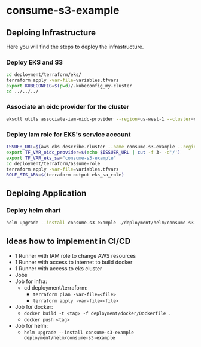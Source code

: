 # consume-s3-example

## Deploing Infrastructure

Here you will find the steps to deploy the infrastructure.

### Deploy EKS and S3

```bash
cd deployment/terraform/eks/
terraform apply -var-file=variables.tfvars
export KUBECONFIG=$(pwd)/.kubeconfig_my-cluster
cd ../../../
```

### Associate an oidc provider for the cluster

```bash
eksctl utils associate-iam-oidc-provider --region=us-west-1 --cluster=consume-s3-example --approve
```

### Deploy iam role for EKS's service account

```bash
ISSUER_URL=$(aws eks describe-cluster --name consume-s3-example --region=us-west-1 --query cluster.identity.oidc.issuer --output text)
export TF_VAR_oidc_provider=$(echo $ISSUER_URL | cut -f 3- -d'/')
export TF_VAR_eks_sa="consume-s3-example"
cd deployment/terraform/assume-role
terraform apply -var-file=variables.tfvars
ROLE_STS_ARN=$(terraform output eks_sa_role)
```

## Deploing Application

### Deploy helm chart

```bash
helm upgrade --install consume-s3-example ./deployment/helm/consume-s3-example --set s3.role_sts_arn=$ROLE_STS_ARN
```

## Ideas how to implement in CI/CD

- 1 Runner with IAM role to change AWS resources
- 1 Runner with access to internet to build docker
- 1 Runner with access to eks cluster
- Jobs
- Job for infra:
  - cd deployment/terraform:
    - ```terraform plan -var-file=<file>```
    - ```terraform apply -var-file=<file>```
- Job for docker:
  - ```docker build -t <tag> -f deployment/docker/Dockerfile .```
  - ```docker push <tag>```
- Job for helm:
  - ```helm upgrade --install consume-s3-example deployment/helm/consume-s3-example```
